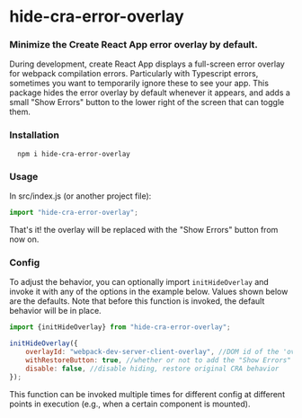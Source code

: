 # hide-cra-error-overlay

### Minimize the Create React App error overlay by default. ###

During development, create React App displays a full-screen error overlay for webpack compilation errors. 
Particularly with Typescript errors, sometimes you want to temporarily ignore these to see your app.
This package hides the error overlay by default whenever it appears, and adds a small "Show Errors" button to the lower right of the screen 
that can toggle them.

### Installation
```
  npm i hide-cra-error-overlay
```
### Usage
In src/index.js (or another project file):
```javascript
import "hide-cra-error-overlay";
```
That's it! the overlay will be replaced with the "Show Errors" button from now on.

### Config
To adjust the behavior, you can optionally import `initHideOverlay` and invoke it with any of the options in the example below. Values shown below are the defaults. Note that before this function is invoked, the default behavior will be in place.
```javascript
import {initHideOverlay} from "hide-cra-error-overlay";

initHideOverlay({
    overlayId: "webpack-dev-server-client-overlay", //DOM id of the 'overlay' element to hide (if there were ever another element you wanted to hide when it appears in development)
    withRestoreButton: true, //whether or not to add the "Show Errors" button
    disable: false, //disable hiding, restore original CRA behavior
});
```
This function can be invoked multiple times for different config at different points in execution (e.g., when a certain component is mounted).